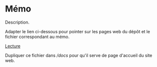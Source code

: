 # Mémo

Description.

Adapter le lien ci-dessous pour pointer sur les pages web du dépôt et le fichier correspondant au mémo.

[Lecture](https://Utilisateur.github.io/Depot/memo.html)

Dupliquer ce fichier dans _/docs_ pour qu'il serve de page d'accueil du site web.
